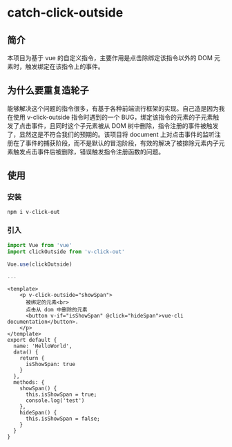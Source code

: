 # catch-click-outside

## 简介

本项目为基于 vue 的自定义指令，主要作用是点击除绑定该指令以外的 DOM 元素时，触发绑定在该指令上的事件。

## 为什么要重复造轮子

能够解决这个问题的指令很多，有基于各种前端流行框架的实现。自己造是因为我在使用 v-click-outside 指令时遇到的一个 BUG，绑定该指令的元素的子元素触发了点击事件，且同时这个子元素被从 DOM 树中删除，指令注册的事件被触发了，显然这是不符合我们的预期的。该项目将 document 上对点击事件的监听注册在了事件的捕获阶段，而不是默认的冒泡阶段，有效的解决了被排除元素内子元素触发点击事件后被删除，错误触发指令注册函数的问题。

## 使用

### 安装

```
npm i v-click-out
```

### 引入


```javascript
import Vue from 'vue'
import clickOutside from 'v-click-out'

Vue.use(clickOutside)

...
```

```vue
<template>
    <p v-click-outside="showSpan">
      被绑定的元素<br>
      点击从 dom 中删除的元素
      <button v-if="isShowSpan" @click="hideSpan">vue-cli documentation</button>.
    </p>
</template>
export default {
  name: 'HelloWorld',
  data() {
    return {
      isShowSpan: true
    }
  },
  methods: {
    showSpan() {
      this.isShowSpan = true;
      console.log('test')
    },
    hideSpan() {
      this.isShowSpan = false;
    }
  }
}
```


